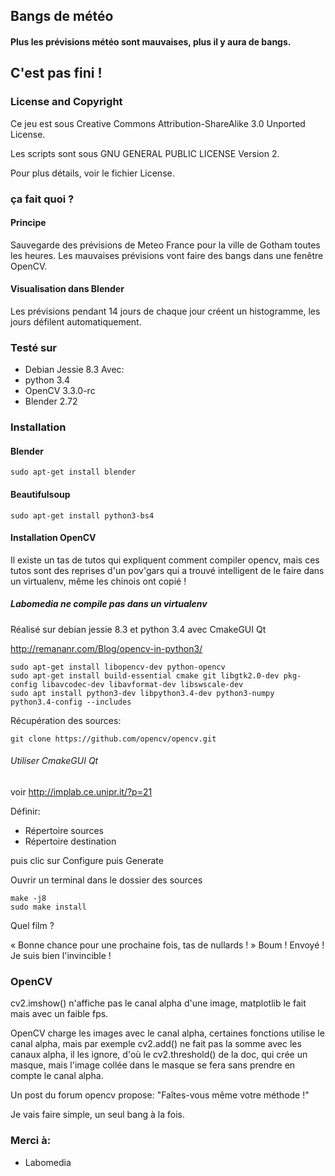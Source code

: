 ## Bangs de météo
#### Plus les prévisions météo sont mauvaises, plus il y aura de bangs.

## C'est pas fini !

### License and Copyright

Ce jeu est sous Creative Commons Attribution-ShareAlike 3.0 Unported License.

Les scripts sont sous GNU GENERAL PUBLIC LICENSE Version 2.

Pour plus détails, voir le fichier License.

### ça fait quoi ?
#### Principe
Sauvegarde des prévisions de Meteo France pour la ville de Gotham toutes les heures.
Les mauvaises prévisions vont faire des bangs dans une fenêtre OpenCV.

#### Visualisation dans Blender
Les prévisions pendant 14 jours de chaque jour créent un histogramme, les jours défilent automatiquement.

### Testé sur
* Debian Jessie 8.3
Avec:
* python 3.4
* OpenCV 3.3.0-rc
* Blender 2.72

### Installation
#### Blender

~~~text
sudo apt-get install blender
~~~

#### Beautifulsoup

~~~text
sudo apt-get install python3-bs4
~~~

#### Installation OpenCV
Il existe un tas de tutos qui expliquent comment compiler opencv, mais ces tutos sont des reprises d'un pov'gars qui a trouvé intelligent de le faire dans un virtualenv, même les chinois ont copié !

##### Labomedia ne compile pas dans un virtualenv
Réalisé sur debian jessie 8.3 et python 3.4 avec CmakeGUI Qt

http://remananr.com/Blog/opencv-in-python3/

~~~text
sudo apt-get install libopencv-dev python-opencv
sudo apt-get install build-essential cmake git libgtk2.0-dev pkg-config libavcodec-dev libavformat-dev libswscale-dev
sudo apt install python3-dev libpython3.4-dev python3-numpy
python3.4-config --includes
~~~

Récupération des sources:

~~~text
git clone https://github.com/opencv/opencv.git
~~~

###### Utiliser CmakeGUI Qt

voir http://implab.ce.unipr.it/?p=21

Définir:
* Répertoire sources
* Répertoire destination

puis clic sur Configure puis Generate

Ouvrir un terminal dans le dossier des sources

~~~text
make -j8
sudo make install
~~~

Quel film ?

« Bonne chance pour une prochaine fois, tas de nullards ! » Boum ! Envoyé ! Je suis bien l'invincible !

### OpenCV
cv2.imshow() n'affiche pas le canal alpha d'une image, matplotlib le fait mais avec un faible fps.

OpenCV charge les images avec le canal alpha, certaines fonctions utilise le canal alpha,
mais par exemple cv2.add() ne fait pas la somme avec les canaux alpha, il les ignore,
d'où le cv2.threshold() de la doc, qui crée un masque, mais l'image collée dans le masque se fera
sans prendre en compte le canal alpha.

Un post du forum opencv propose:
"Faîtes-vous même votre méthode !"

Je vais faire simple, un seul bang à la fois.

### Merci à:

* Labomedia

